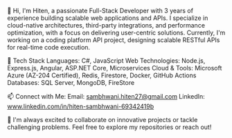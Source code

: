 👋 Hi, I'm Hiten, a passionate Full-Stack Developer with 3 years of experience building scalable web applications and APIs. I specialize in cloud-native architectures, third-party integrations, and performance optimization, with a focus on delivering user-centric solutions. Currently, I'm working on a coding platform API project, designing scalable RESTful APIs for real-time code execution.

🌟 Tech Stack
Languages: C#, JavaScript
Web Technologies: Node.js, Express.js, Angular, ASP.NET Core, Microservices
Cloud & Tools: Microsoft Azure (AZ-204 Certified), Redis, Firestore, Docker, GitHub Actions
Databases: SQL Server, MongoDB, FireStore

📫 Connect with Me:
Email: sambhwani.hiten27@gmail.com
LinkedIn: www.linkedin.com/in/hiten-sambhwani-69342419b

🚀 I'm always excited to collaborate on innovative projects or tackle challenging problems. Feel free to explore my repositories or reach out!
